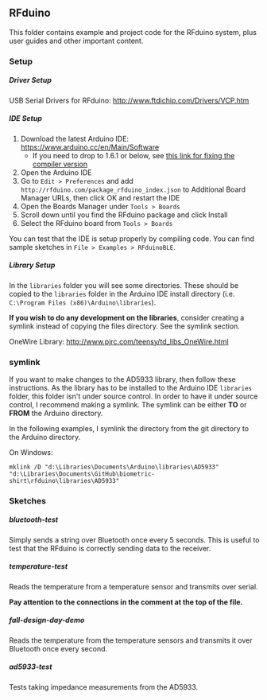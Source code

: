 ## RFduino

This folder contains example and project code for the RFduino system, plus user
guides and other important content.

### Setup
##### Driver Setup
USB Serial Drivers for RFduino: http://www.ftdichip.com/Drivers/VCP.htm

##### IDE Setup
1. Download the latest Arduino IDE: https://www.arduino.cc/en/Main/Software
    * If you need to drop to 1.6.1 or below, see [this link for fixing the compiler version](  http://openbci.com/forum/index.php?p=/discussion/259/missing-compiler-when-re-programming-the-rfduinos-dongle-and-openbci-device)
2. Open the Arduino IDE
3. Go to `Edit > Preferences` and add `http://rfduino.com/package_rfduino_index.json`
to Additional Board Manager URLs, then click OK and restart the IDE
4. Open the Boards Manager under `Tools > Boards`
5. Scroll down until you find the RFduino package and click Install
6. Select the RFduino board from `Tools > Boards`

You can test that the IDE is setup properly by compiling code. You can find sample
sketches in `File > Examples > RFduinoBLE`.

##### Library Setup
In the `libraries` folder you will see some directories. These should be copied
to the `libraries` folder in the Arduino IDE install directory
(i.e. `C:\Program Files (x86)\Arduino\libraries`).

**If you wish to do any development on the libraries**, consider creating a
symlink instead of copying the files directory. See the symlink section.

OneWire Library: http://www.pjrc.com/teensy/td_libs_OneWire.html

### symlink
If you want to make changes to the AD5933 library, then follow these instructions.
As the library has to be installed to the Arduino IDE `libraries` folder, this
folder isn't under source control. In order to have it under source control,
I recommend making a symlink. The symlink can be either **TO** or **FROM** the
Arduino directory.

In the following examples, I symlink the directory from the git directory to
the Arduino directory.

On Windows:

    mklink /D "d:\Libraries\Documents\Arduino\libraries\AD5933" "d:\Libraries\Documents\GitHub\biometric-shirt\rfduino\libraries\AD5933"

### Sketches

##### bluetooth-test
Simply sends a string over Bluetooth once every 5 seconds. This is useful to
test that the RFduino is correctly sending data to the receiver.

##### temperature-test
Reads the temperature from a temperature sensor and transmits over serial.

**Pay attention to the connections in the comment at the top of the file.**

##### fall-design-day-demo
Reads the temperature from the temperature sensors and transmits it over
Bluetooth once every second.

##### ad5933-test
Tests taking impedance measurements from the AD5933.
